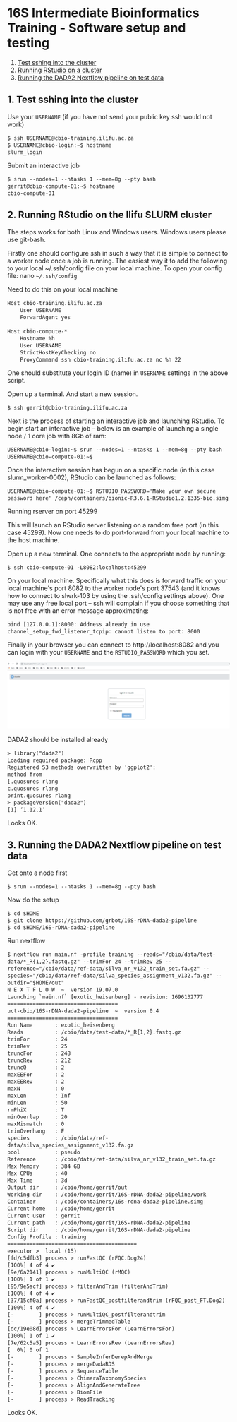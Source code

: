 # 16S Intermediate Bioinformatics Training -  Software setup and testing

1. [Test sshing into the cluster](#1.-test-sshing-into-the-cluster)
2. [Running RStudio on a cluster](#2.-running-rstudio-on-a-cluster)
3. [Running the DADA2 Nextflow pipeline on test data](#3.-running-the-dada2-textflow-pipeline-on-test-data)

## 1. Test sshing into the cluster
Use your `USERNAME` (if you have not send your public key ssh would not work)
```
$ ssh USERNAME@cbio-training.ilifu.ac.za
$ USERNAME@cbio-login:~$ hostname
slurm_login
```

Submit an interactive job
```
$ srun --nodes=1 --ntasks 1 --mem=8g --pty bash
gerrit@cbio-compute-01:~$ hostname
cbio-compute-01
```

## 2. Running RStudio on the Ilifu SLURM cluster

The steps works for both Linux and Windows users. Windows users please use git-bash.

Firstly one should configure ssh in such a way that it is simple to connect to a worker node once a job is running. The easiest way it to add the following to your local ~/.ssh/config file on your local machine. To open your config file:
nano `~/.ssh/config` 

Need to do this on your local machine
```
Host cbio-training.ilifu.ac.za
    User USERNAME
    ForwardAgent yes

Host cbio-compute-*
    Hostname %h
    User USERNAME
    StrictHostKeyChecking no
    ProxyCommand ssh cbio-training.ilifu.ac.za nc %h 22
```
One should substitute your login ID (name) in `USERNAME` settings in the above script.

Open up a terminal. And start  a new session.
```
$ ssh gerrit@cbio-training.ilifu.ac.za
```

Next is the process of starting an interactive job and launching RStudio. To begin start an interactive job – below is an example of launching a single node / 1 core job with 8Gb of ram:
```
USERNAME@cbio-login:~$ srun --nodes=1 --ntasks 1 --mem=8g --pty bash
USERNAME@cbio-compute-01:~$
```
Once the interactive session has begun on a specific node (in this case slurm_worker-0002), RStudio can be launched as follows:

```
USERNAME@cbio-compute-01:~$ RSTUDIO_PASSWORD='Make your own secure password here' /ceph/containers/bionic-R3.6.1-RStudio1.2.1335-bio.simg
```

Running rserver on port 45299

This will launch an RStudio server listening on a random free port (in this case 45299). Now one needs to do port-forward from your local machine to the host machine. 

Open up a new terminal. One connects to the appropriate node by running:
```
$ ssh cbio-compute-01 -L8082:localhost:45299
```
On your local machine. Specifically what this does is forward traffic on your local machine's port 8082 to the worker node's port 37543 (and it knows how to connect to slwrk-103 by using the .ssh/config settings above). One may use any free local port – ssh will complain if you choose something that is not free with an error message approximating:
```
bind [127.0.0.1]:8000: Address already in use
channel_setup_fwd_listener_tcpip: cannot listen to port: 8000
```
Finally in your browser you can connect to http://localhost:8082 and you can login with your `USERNAME` and the `RSTUDIO_PASSWORD` which you set.

![RStudio](rstudio.png)

DADA2 should be installed already
```
> library("dada2")
Loading required package: Rcpp
Registered S3 methods overwritten by 'ggplot2':
method from
[.quosures rlang
c.quosures rlang
print.quosures rlang
> packageVersion("dada2")
[1] ‘1.12.1’
```
Looks OK.

## 3. Running the DADA2 Nextflow pipeline on test data

Get onto a node first
```
$ srun --nodes=1 --ntasks 1 --mem=8g --pty bash
```
Now do the setup
```
$ cd $HOME
$ git clone https://github.com/grbot/16S-rDNA-dada2-pipeline
$ cd $HOME/16S-rDNA-dada2-pipeline
```

Run nextflow
```
$ nextflow run main.nf -profile training --reads="/cbio/data/test-data/*_R{1,2}.fastq.gz" --trimFor 24 --trimRev 25 --reference="/cbio/data/ref-data/silva_nr_v132_train_set.fa.gz" --species="/cbio/data/ref-data/silva_species_assignment_v132.fa.gz" --outdir="$HOME/out"
N E X T F L O W  ~  version 19.07.0
Launching `main.nf` [exotic_heisenberg] - revision: 1696132777
===================================
uct-cbio/16S-rDNA-dada2-pipeline  ~  version 0.4
===================================
Run Name       : exotic_heisenberg
Reads          : /cbio/data/test-data/*_R{1,2}.fastq.gz
trimFor        : 24
trimRev        : 25
truncFor       : 248
truncRev       : 212
truncQ         : 2
maxEEFor       : 2
maxEERev       : 2
maxN           : 0
maxLen         : Inf
minLen         : 50
rmPhiX         : T
minOverlap     : 20
maxMismatch    : 0
trimOverhang   : F
species        : /cbio/data/ref-data/silva_species_assignment_v132.fa.gz
pool           : pseudo
Reference      : /cbio/data/ref-data/silva_nr_v132_train_set.fa.gz
Max Memory     : 384 GB
Max CPUs       : 40
Max Time       : 3d
Output dir     : /cbio/home/gerrit/out
Working dir    : /cbio/home/gerrit/16S-rDNA-dada2-pipeline/work
Container      : /cbio/containers/16s-rdna-dada2-pipeline.simg
Current home   : /cbio/home/gerrit
Current user   : gerrit
Current path   : /cbio/home/gerrit/16S-rDNA-dada2-pipeline
Script dir     : /cbio/home/gerrit/16S-rDNA-dada2-pipeline
Config Profile : training
=========================================
executor >  local (15)
[fd/c5dfb3] process > runFastQC (rFQC.Dog24)                          [100%] 4 of 4 ✔
[9e/6a2141] process > runMultiQC (rMQC)                               [100%] 1 of 1 ✔
[95/9e5acf] process > filterAndTrim (filterAndTrim)                   [100%] 4 of 4 ✔
[37/15cf0a] process > runFastQC_postfilterandtrim (rFQC_post_FT.Dog2) [100%] 4 of 4 ✔
[-        ] process > runMultiQC_postfilterandtrim                    
[-        ] process > mergeTrimmedTable                               
[dc/19e08d] process > LearnErrorsFor (LearnErrorsFor)                 [100%] 1 of 1 ✔
[7e/62c5a5] process > LearnErrorsRev (LearnErrorsRev)                 [  0%] 0 of 1
[-        ] process > SampleInferDerepAndMerge                        
[-        ] process > mergeDadaRDS                                    
[-        ] process > SequenceTable                                   
[-        ] process > ChimeraTaxonomySpecies                          
[-        ] process > AlignAndGenerateTree                            
[-        ] process > BiomFile                                        
[-        ] process > ReadTracking                                    
```
Looks OK.
